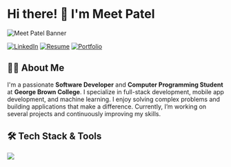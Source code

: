 # Hi there! 👋 I'm Meet Patel

![Meet Patel Banner](https://media.giphy.com/media/LEe5yo2E9Fi3FmuEPK/giphy.gif?cid=790b7611kdstsfxdukjmadzlyw8c2lvhjg5bfhluzw0hb5nv&ep=v1_stickers_search&rid=giphy.gif&ct=s)

[![LinkedIn](https://img.shields.io/badge/-LinkedIn-0A66C2?style=flat-square&logo=linkedin&logoColor=white)](https://www.linkedin.com/in/meet-patel-04aa59230/)
[![Resume](https://img.shields.io/badge/-Resume-000000?style=flat-square&logo=google-drive&logoColor=white)](meet-patel-resume.md) 
[![Portfolio](https://img.shields.io/badge/-Portfolio-2E3A59?style=flat-square&logo=google-chrome&logoColor=white)](https://meetpatell.vercel.app)  

## 👨‍💻 About Me

I'm a passionate **Software Developer** and **Computer Programming Student** at **George Brown College**. I specialize in full-stack development, mobile app development, and machine learning. I enjoy solving complex problems and building applications that make a difference. Currently, I’m working on several projects and continuously improving my skills.

## 🛠️ Tech Stack & Tools

<img src="https://skillicons.dev/icons?i=react,nodejs,mongodb,express,python,java,javascript,html,css,git,github,docker,aws,mongodb,mysql,postgressql,angular,postman,visualstudio,jenkins,c#,bootstrap,typescript" />

